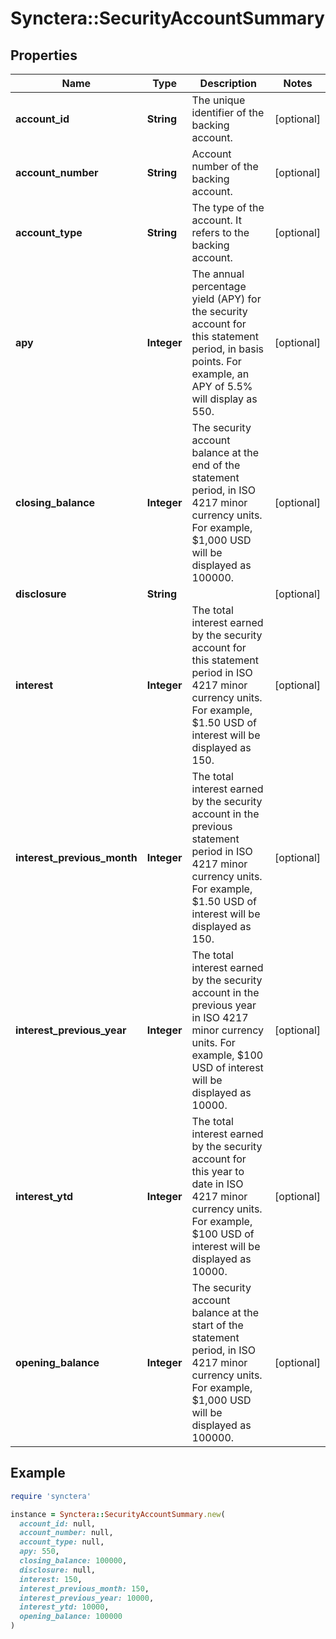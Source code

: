 # Synctera::SecurityAccountSummary

## Properties

| Name | Type | Description | Notes |
| ---- | ---- | ----------- | ----- |
| **account_id** | **String** | The unique identifier of the backing account. | [optional] |
| **account_number** | **String** | Account number of the backing account. | [optional] |
| **account_type** | **String** | The type of the account. It refers to the backing account.  | [optional] |
| **apy** | **Integer** | The annual percentage yield (APY) for the security account for this statement period, in basis points. For example, an APY of 5.5% will display as 550.  | [optional] |
| **closing_balance** | **Integer** | The security account balance at the end of the statement period, in ISO 4217 minor currency units. For example, $1,000 USD will be displayed as 100000. | [optional] |
| **disclosure** | **String** |  | [optional] |
| **interest** | **Integer** | The total interest earned by the security account for this statement period in ISO 4217 minor currency units. For example, $1.50 USD of interest will be displayed as 150.  | [optional] |
| **interest_previous_month** | **Integer** | The total interest earned by the security account in the previous statement period in ISO 4217 minor currency units. For example, $1.50 USD of interest will be displayed as 150.  | [optional] |
| **interest_previous_year** | **Integer** | The total interest earned by the security account in the previous year in ISO 4217 minor currency units. For example, $100 USD of interest will be displayed as 10000.  | [optional] |
| **interest_ytd** | **Integer** | The total interest earned by the security account for this year to date in ISO 4217 minor currency units. For example, $100 USD of interest will be displayed as 10000.  | [optional] |
| **opening_balance** | **Integer** | The security account balance at the start of the statement period, in ISO 4217 minor currency units. For example, $1,000 USD will be displayed as 100000. | [optional] |

## Example

```ruby
require 'synctera'

instance = Synctera::SecurityAccountSummary.new(
  account_id: null,
  account_number: null,
  account_type: null,
  apy: 550,
  closing_balance: 100000,
  disclosure: null,
  interest: 150,
  interest_previous_month: 150,
  interest_previous_year: 10000,
  interest_ytd: 10000,
  opening_balance: 100000
)
```

